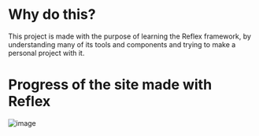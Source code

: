# Why do this?
This project is made with the purpose of learning the Reflex framework, by understanding many of its tools and components and trying to make a personal project with it.


# Progress of the site made with Reflex
![image](https://github.com/EmilianoAnaya/DDTech_Reflex_Python/assets/150195114/cf573070-dbdb-49f4-85e0-224c7644430d)
